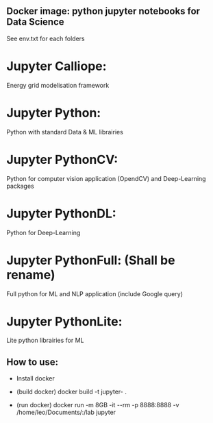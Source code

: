 ## Docker image: python jupyter notebooks for Data Science

See env.txt for each folders


# Jupyter Calliope:

Energy grid modelisation framework

# Jupyter Python:

Python with standard Data & ML librairies

# Jupyter PythonCV:

Python for computer vision application (OpendCV) and Deep-Learning packages

# Jupyter PythonDL:

Python for Deep-Learning

# Jupyter PythonFull: (Shall be rename)

Full python for ML and NLP application (include Google query)

# Jupyter PythonLite:

Lite python librairies for ML



## How to use:

- Install docker

- (build docker) docker build -t jupyter-<version> .

- (run docker)   docker run -m 8GB -it --rm -p 8888:8888 -v /home/leo/Documents/:/lab jupyter<version>